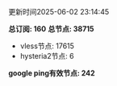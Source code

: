 更新时间2025-06-02 23:14:45

**总订阅: 160**
**总节点: 38715**
- vless节点: 17615
- hysteria2节点: 6

**google ping有效节点: 242**
